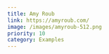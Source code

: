 ```yaml
---
title: Amy Roub
link: https://amyroub.com/
image: /images/amyroub-512.png
priority: 10
category: Examples
---
```

